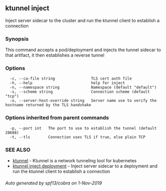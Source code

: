 ## ktunnel inject

Inject server sidecar to the cluster and run the ktunnel client to establish a connection

### Synopsis

This command accepts a pod/deployment and injects the tunnel sidecar to that artifact, 
			it then establishes a reverse tunnel

### Options

```
  -c, --ca-file string                TLS cert auth file
  -h, --help                          help for inject
  -n, --namespace string              Namespace (default "default")
  -s, --scheme string                 Connection scheme (default "tcp")
  -o, --server-host-override string   Server name use to verify the hostname returned by the TLS handshake
```

### Options inherited from parent commands

```
  -p, --port int   The port to use to establish the tunnel (default 28688)
  -t, --tls        Connection uses TLS if true, else plain TCP
```

### SEE ALSO

* [ktunnel](ktunnel.md)	 - Ktunnel is a network tunneling tool for kubernetes
* [ktunnel inject deployment](ktunnel_inject_deployment.md)	 - Inject server sidecar to a deployment and run the ktunnel client to establish a connection

###### Auto generated by spf13/cobra on 1-Nov-2019
